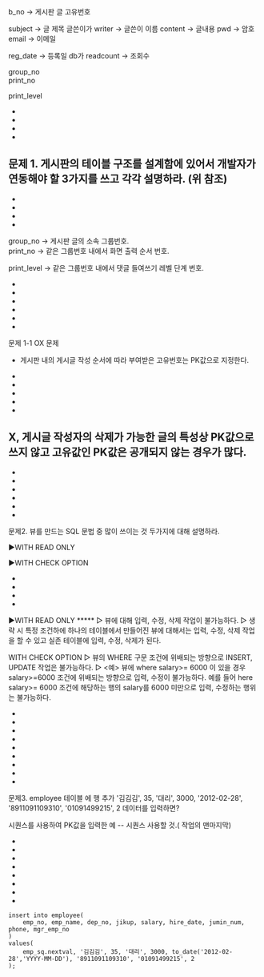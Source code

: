 b_no		-> 게시판 글 고유번호 

subject  		-> 글 제목	              글쓴이가
writer 		-> 글쓴이 이름
content		-> 글내용
pwd		-> 암호
email		-> 이메일

reg_date 		-> 등록일                	db가
readcount	-> 조회수

group_no			
print_no	

print_level

-
-
-
-
문제 1.  게시판의 테이블 구조를 설계함에 있어서
 개발자가 연동해야 할 3가지를 쓰고 각각 설명하라.
(위 참조)
-
-
-
-
-

group_no		-> 게시판 글의 소속  그룹번호.		
print_no		-> 같은 그룹번호 내에서 화면  출력 순서 번호.	

print_level	-> 같은 그룹번호 내에서 댓글  들여쓰기 레벨 단계 번호.

-
-
-
-
-
-


 문제 1-1 OX 문제

 - 게시판 내의 게시글 작성 순서에 따라 부여받은 고유번호는 PK값으로 지정한다.

-
-
-
-
-

   X, 게시글 작성자의 삭제가 가능한 글의 특성상 PK값으로 쓰지 않고 
    고유값인 PK값은 공개되지 않는 경우가 많다.
-
-
-
-
-
-
-






문제2. 뷰를 만드는 SQL 문법 중 많이 쓰이는 것 두가지에 대해 설명하라.

▶WITH READ ONLY

▶WITH CHECK OPTION


-
-
-
-

▶WITH READ ONLY *****
		▷ 뷰에 대해 입력, 수정, 삭제 작업이 불가능하다.
		▷ 생략 시 특정 조건하에 하나의 테이블에서 만들어진 뷰에 대해서는 입력, 수정, 삭제 작업을 할 수 있고
		실존 테이블에 입력, 수정, 삭제가 된다.


WITH CHECK OPTION
		▷ 뷰의  WHERE 구문 조건에 위배되는 방향으로  INSERT, UPDATE 작업은 불가능하다.
		▷ <예> 뷰에 where salary>= 6000 이 있을 경우 salary>=6000 조건에 위배되는 방향으로 입력, 수정이 불가능하다.
			예를 들어 here salary>= 6000  조건에 해당하는 행의 salary를 6000 미만으로 입력, 수정하는 행위는 불가능하다.


-
-
-
-
-
-
-
-
-



문제3. employee  테이블 에 행 추가
'김김김', 35, '대리', 3000, '2012-02-28', '8911091109310', '01091499215', 2 데이터를 입력하면?

 시퀀스를 사용하여 PK값을 입력한 예	-- 시퀀스 사용할 것.( 작업의 맨마지막)



-
-
-
-
-
-
-
-

	insert into employee( 
	    emp_no, emp_name, dep_no, jikup, salary, hire_date, jumin_num, phone, mgr_emp_no 
	)
	values( 
	    emp_sq.nextval, '김김김', 35, '대리', 3000, to_date('2012-02-28','YYYY-MM-DD'), '8911091109310', '01091499215', 2  
	);
	
	
	
	
	
	
	
	
	
	
	
	
	
	
